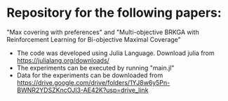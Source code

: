# Repository for the following papers:

"Max covering with preferences" and "Multi-objective BRKGA with Reinforcement Learning for Bi-objective Maximal Coverage"

- The code was developed using Julia Language. Download julia from https://julialang.org/downloads/
- The experiments can be executed by running "main.jl"
- Data for the experiments can be downloaded from https://drive.google.com/drive/folders/1YJ8w6y5Pn-BWNR2YDSZKncOJl3-AE42K?usp=drive_link
